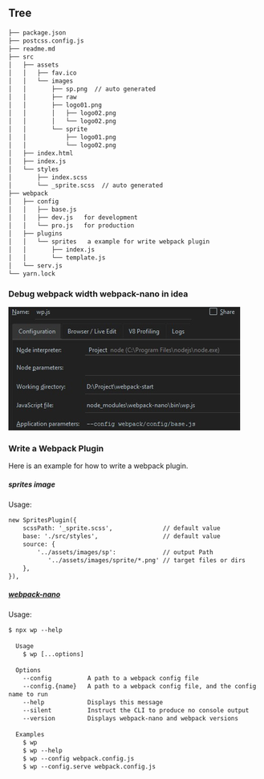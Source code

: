 
## Tree
```
├── package.json
├── postcss.config.js
├── readme.md
├── src
│   ├── assets
│   │   ├── fav.ico
│   │   └── images
│   │       ├── sp.png  // auto generated
│   │       ├── raw
│   │       ├── logo01.png
│   │       │   ├── logo02.png
│   │       │   └── logo02.png
│   │       └── sprite
│   │           ├── logo01.png
│   │           └── logo02.png
│   ├── index.html
│   ├── index.js
│   └── styles
│       ├── index.scss
│       └── _sprite.scss  // auto generated
├── webpack
│   ├── config
│   │   ├── base.js
│   │   ├── dev.js   for development
│   │   └── pro.js   for production
│   ├── plugins
│   │   └── sprites   a example for write webpack plugin
│   │       ├── index.js
│   │       └── template.js
│   └── serv.js
└── yarn.lock
```
 
### Debug webpack width webpack-nano in idea
![](./screenshot/0.jpg)

### Write a Webpack Plugin
Here is an example for how to write a webpack plugin. 

#####  sprites image
Usage:
```
new SpritesPlugin({
    scssPath: '_sprite.scss',              // default value
    base: './src/styles',                  // default value
    source: { 
        '../assets/images/sp':             // output Path               
           '../assets/images/sprite/*.png' // target files or dirs
    },
}),
```

##### [webpack-nano](https://github.com/shellscape/webpack-nano " ")
 Usage:
```
$ npx wp --help

  Usage
    $ wp [...options]

  Options
    --config          A path to a webpack config file
    --config.{name}   A path to a webpack config file, and the config name to run
    --help            Displays this message
    --silent          Instruct the CLI to produce no console output
    --version         Displays webpack-nano and webpack versions

  Examples
    $ wp
    $ wp --help
    $ wp --config webpack.config.js
    $ wp --config.serve webpack.config.js
```    